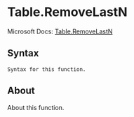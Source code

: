 ---
---

# Table.RemoveLastN

Microsoft Docs: [Table.RemoveLastN](https://docs.microsoft.com/en-us/powerquery-m/table-removelastn)

## Syntax

```
Syntax for this function.
```

## About

About this function.

